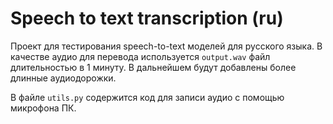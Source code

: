 # Speech to text transcription (ru)

Проект для тестирования speech-to-text моделей для русского языка. В качестве аудио для перевода используется `output.wav` файл длительностью в 1 минуту. В дальнейшем будут добавлены более длинные аудиодорожки.

В файле `utils.py` содержится код для записи аудио с помощью микрофона ПК.